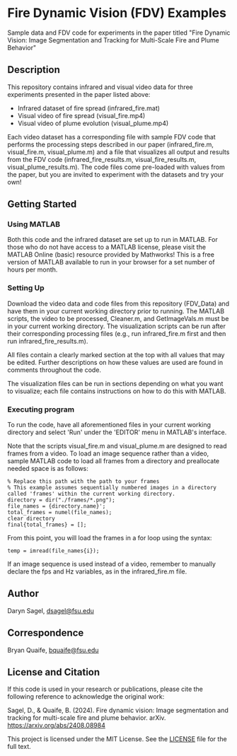 # Fire Dynamic Vision (FDV) Examples

Sample data and FDV code for experiments in the paper titled "Fire Dynamic Vision: Image Segmentation and Tracking for Multi-Scale Fire and Plume Behavior"

## Description

This repository contains infrared and visual video data for three experiments presented in the paper listed above:
* Infrared dataset of fire spread (infrared_fire.mat)
* Visual video of fire spread (visual_fire.mp4)
* Visual video of plume evolution (visual_plume.mp4)

Each video dataset has a corresponding file with sample FDV code that performs the processing steps described in our paper (infrared_fire.m, visual_fire.m, visual_plume.m) and a file that visualizes all output and results from the FDV code (infrared_fire_results.m, visual_fire_results.m, visual_plume_results.m). The code files come pre-loaded with values from the paper, but you are invited to experiment with the datasets and try your own!

## Getting Started

### Using MATLAB

Both this code and the infrared dataset are set up to run in MATLAB. For those who do not have access to a MATLAB license, please visit the MATLAB Online (basic) resource provided by Mathworks! This is a free version of MATLAB available to run in your browser for a set number of hours per month.

### Setting Up

Download the video data and code files from this repository (FDV_Data) and have them in your current working directory prior to running. The MATLAB scripts, the video to be processed, Cleaner.m, and GetImageVals.m must be in your current working directory. The visualization scripts can be run after their corresponding processing files (e.g., run infrared_fire.m first and then run infrared_fire_results.m).

All files contain a clearly marked section at the top with all values that may be edited. Further descriptions on how these values are used are found in comments throughout the code.

The visualization files can be run in sections depending on what you want to visualize; each file contains instructions on how to do this with MATLAB.

### Executing program

To run the code, have all aforementioned files in your current working directory and select 'Run' under the 'EDITOR' menu in MATLAB's interface.

Note that the scripts visual_fire.m and visual_plume.m are designed to read frames from a video. To load an image sequence rather than a video, sample MATLAB code to load all frames from a directory and preallocate needed space is as follows:
```
% Replace this path with the path to your frames
% This example assumes sequentially numbered images in a directory called 'frames' within the current working directory.
directory = dir("./frames/*.png");
file_names = {directory.name}';
total_frames = numel(file_names);
clear directory
final{total_frames} = [];
```

From this point, you will load the frames in a for loop using the syntax:
```
temp = imread(file_names{i});
```

If an image sequence is used instead of a video, remember to manually declare the fps and Hz variables, as in the infrared_fire.m file.

## Author

Daryn Sagel, dsagel@fsu.edu

## Correspondence

Bryan Quaife, bquaife@fsu.edu

## License and Citation

If this code is used in your research or publications, please cite the following reference to acknowledge the original work:

Sagel, D., & Quaife, B. (2024). Fire dynamic vision: Image segmentation and tracking for multi-scale fire and plume behavior. arXiv. https://arxiv.org/abs/2408.08984

This project is licensed under the MIT License. See the [LICENSE](./LICENSE.txt) file for the full text.
